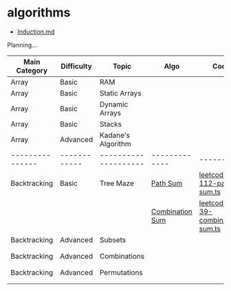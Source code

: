 # algorithms

- [Induction.md](./induction/induction.md)

Planning...

| Main Category   | Difficulty   | Topic                | Algo                                                                          | Code                                                                | Source   | Frequency   |
|-----------------|--------------|----------------------|-------------------------------------------------------------------------------|---------------------------------------------------------------------|----------|-------------|
| Array           | Basic        | RAM                  |                                                                               |                                                                     |          |             |
| Array           | Basic        | Static Arrays        |                                                                               |                                                                     |          |             |
| Array           | Basic        | Dynamic Arrays       |                                                                               |                                                                     |          |             |
| Array           | Basic        | Stacks               |                                                                               |                                                                     |          |             |
| Array           | Advanced     | Kadane's Algorithm   |                                                                               |                                                                     |          |             |
| --------------- | ------------ | -------------------- | -------------                                                                 | ------                                                              | -------- | ----------- |
| Backtracking    | Basic        | Tree Maze            | [Path Sum](https://leetcode.com/problems/path-sum/description/)               | [leetcode-112-path-sum.ts](./back-tracking/tree-maze/path-sum.ts)                |          |             |                                                   
|                 |              |                      | [Combination Sum](https://leetcode.com/problems/combination-sum/description/) | [leetcode-39-combination-sum.ts](./back-tracking/tree-maze/combinations-sum.ts) |          |             |
| Backtracking    | Advanced     | Subsets              |                                                                               |                                                                     |          |             |
|                 |              |                      |                                                                               |                                                                     |          |             |
|                 |              |                      |                                                                               |                                                                     |          |             |
| Backtracking    | Advanced     | Combinations         |                                                                               |                                                                     |          |             |
|                 |              |                      |                                                                               |                                                                     |          |             |
|                 |              |                      |                                                                               |                                                                     |          |             |
| Backtracking    | Advanced     | Permutations         |                                                                               |                                                                     |          |             |
|                 |              |                      |                                                                               |                                                                     |          |             |
|                 |              |                      |                                                                               |                                                                     |          |             |

